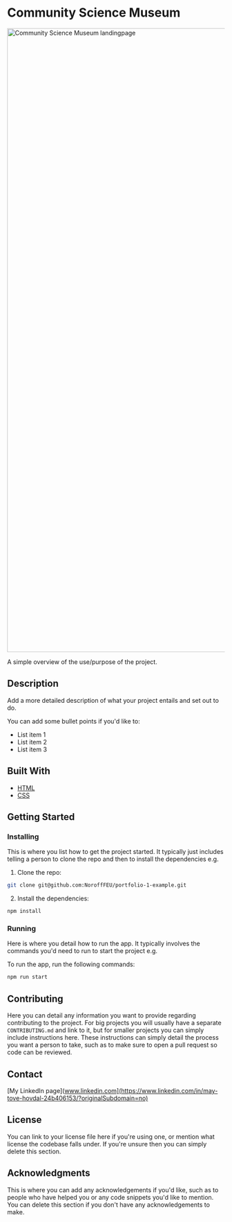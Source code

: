 # Community Science Museum

<img width="1440" alt="Community Science Museum landingpage" src="https://user-images.githubusercontent.com/89157761/170948078-98f6253c-df26-41fa-aa08-da2ede2de89a.png">

A simple overview of the use/purpose of the project.

## Description

Add a more detailed description of what your project entails and set out to do.


You can add some bullet points if you'd like to:

- List item 1
- List item 2
- List item 3

## Built With

- [HTML](https://reactjs.org/)
- [CSS](https://getbootstrap.com)

## Getting Started

### Installing

This is where you list how to get the project started. It typically just includes telling a person to clone the repo and then to install the dependencies e.g.

1. Clone the repo:

```bash
git clone git@github.com:NoroffFEU/portfolio-1-example.git
```

2. Install the dependencies:

```
npm install
```

### Running

Here is where you detail how to run the app. It typically involves the commands you'd need to run to start the project e.g.

To run the app, run the following commands:

```bash
npm run start
```

## Contributing

Here you can detail any information you want to provide regarding contributing to the project. For big projects you will usually have a separate `CONTRIBUTING.md` and link to it, but for smaller projects you can simply include instructions here. These instructions can simply detail the process you want a person to take, such as to make sure to open a pull request so code can be reviewed.

## Contact

[My LinkedIn page](www.linkedin.com](https://www.linkedin.com/in/may-tove-hovdal-24b406153/?originalSubdomain=no)

## License

You can link to your license file here if you're using one, or mention what license the codebase falls under. If you're unsure then you can simply delete this section.

## Acknowledgments

This is where you can add any acknowledgements if you'd like, such as to people who have helped you or any code snippets you'd like to mention. You can delete this section if you don't have any acknowledgements to make.
